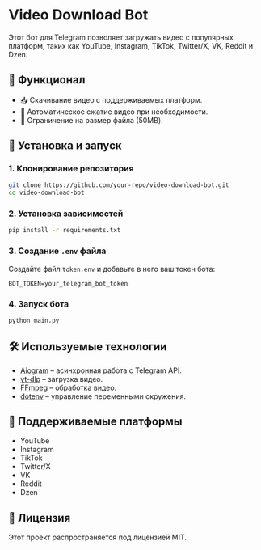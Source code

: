 # Video Download Bot

Этот бот для Telegram позволяет загружать видео с популярных платформ, таких как YouTube, Instagram, TikTok, Twitter/X, VK, Reddit и Dzen.

## 📌 Функционал
- 📥 Скачивание видео с поддерживаемых платформ.
- 🎥 Автоматическое сжатие видео при необходимости.
- 📂 Ограничение на размер файла (50MB).

## 🚀 Установка и запуск
### 1. Клонирование репозитория
```sh
git clone https://github.com/your-repo/video-download-bot.git
cd video-download-bot
```

### 2. Установка зависимостей
```sh
pip install -r requirements.txt
```

### 3. Создание `.env` файла
Создайте файл `token.env` и добавьте в него ваш токен бота:
```
BOT_TOKEN=your_telegram_bot_token
```

### 4. Запуск бота
```sh
python main.py
```

## 🛠 Используемые технологии
- [Aiogram](https://github.com/aiogram/aiogram) – асинхронная работа с Telegram API.
- [yt-dlp](https://github.com/yt-dlp/yt-dlp) – загрузка видео.
- [FFmpeg](https://ffmpeg.org/) – обработка видео.
- [dotenv](https://pypi.org/project/python-dotenv/) – управление переменными окружения.

## 📌 Поддерживаемые платформы
- YouTube
- Instagram
- TikTok
- Twitter/X
- VK
- Reddit
- Dzen

## 📜 Лицензия
Этот проект распространяется под лицензией MIT.

